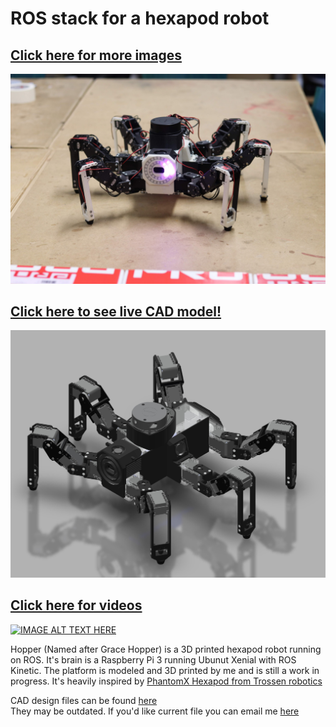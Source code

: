 # ROS stack for a hexapod robot

## [Click here for more images](https://davidweis.dev/robotics/2019/09/21/HopperGallery2019.html)  

[![Hopper](images/ucreate_pretty.JPG)](https://davidweis.dev/robotics/2019/09/21/HopperGallery2019.html)  

## [Click here to see live CAD model!](https://davidweis.dev/robotics/2019/06/22/HopperModels.html)  

[![Cad model can be viewed here](images/hopper_cad.jpg)](https://davidweis.dev/robotics/2019/06/22/HopperModels.html)  

## [Click here for videos](https://www.youtube.com/playlist?list=PL2rJqSX7Z5cFj5UM5ozf1wcm_McQg75ch)  

[![IMAGE ALT TEXT HERE](https://img.youtube.com/vi/faWG_BYd5a0/0.jpg)](https://www.youtube.com/playlist?list=PL2rJqSX7Z5cFj5UM5ozf1wcm_McQg75ch)  

Hopper (Named after Grace Hopper) is a 3D printed hexapod robot running on ROS.
It's brain is a Raspberry Pi 3 running Ubunut Xenial with ROS Kinetic.
The platform is modeled and 3D printed by me and is still a work in progress. It's heavily inspired by [PhantomX Hexapod from Trossen robotics](http://www.trossenrobotics.com/phantomx-ax-hexapod.aspx)  

CAD design files can be found [here](https://github.com/dmweis/hopper_design)  
They may be outdated. If you'd like current file you can email me [here](mailto:dweis7@gmail.com)  
